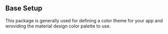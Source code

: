 ## Base Setup

This package is generally used for defining a color theme for your app and
wroviding the material design color palette to use.
